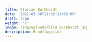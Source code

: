 ```yaml
---
title: Florian Burkhardt
date: '2021-03-30T21:02:21+02:00'
draft: true
weight: '7'
image: /img/uploads/bild_burkhardt.jpg
description: Rundflugpilot
---
```


